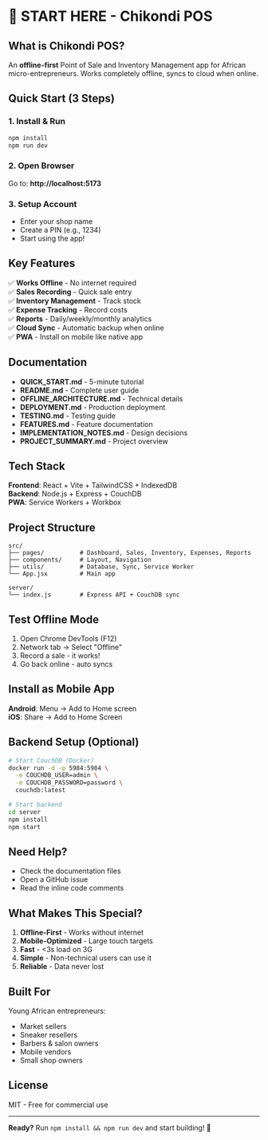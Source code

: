 # 🚀 START HERE - Chikondi POS

## What is Chikondi POS?

An **offline-first** Point of Sale and Inventory Management app for African micro-entrepreneurs. Works completely offline, syncs to cloud when online.

## Quick Start (3 Steps)

### 1. Install & Run
```bash
npm install
npm run dev
```

### 2. Open Browser
Go to: **http://localhost:5173**

### 3. Setup Account
- Enter your shop name
- Create a PIN (e.g., 1234)
- Start using the app!

## Key Features

✅ **Works Offline** - No internet required  
✅ **Sales Recording** - Quick sale entry  
✅ **Inventory Management** - Track stock  
✅ **Expense Tracking** - Record costs  
✅ **Reports** - Daily/weekly/monthly analytics  
✅ **Cloud Sync** - Automatic backup when online  
✅ **PWA** - Install on mobile like native app  

## Documentation

- **QUICK_START.md** - 5-minute tutorial
- **README.md** - Complete user guide
- **OFFLINE_ARCHITECTURE.md** - Technical details
- **DEPLOYMENT.md** - Production deployment
- **TESTING.md** - Testing guide
- **FEATURES.md** - Feature documentation
- **IMPLEMENTATION_NOTES.md** - Design decisions
- **PROJECT_SUMMARY.md** - Project overview

## Tech Stack

**Frontend**: React + Vite + TailwindCSS + IndexedDB  
**Backend**: Node.js + Express + CouchDB  
**PWA**: Service Workers + Workbox  

## Project Structure

```
src/
├── pages/          # Dashboard, Sales, Inventory, Expenses, Reports
├── components/     # Layout, Navigation
├── utils/          # Database, Sync, Service Worker
└── App.jsx         # Main app

server/
└── index.js        # Express API + CouchDB sync
```

## Test Offline Mode

1. Open Chrome DevTools (F12)
2. Network tab → Select "Offline"
3. Record a sale - it works!
4. Go back online - auto syncs

## Install as Mobile App

**Android**: Menu → Add to Home screen  
**iOS**: Share → Add to Home Screen  

## Backend Setup (Optional)

```bash
# Start CouchDB (Docker)
docker run -d -p 5984:5984 \
  -e COUCHDB_USER=admin \
  -e COUCHDB_PASSWORD=password \
  couchdb:latest

# Start backend
cd server
npm install
npm start
```

## Need Help?

- Check the documentation files
- Open a GitHub issue
- Read the inline code comments

## What Makes This Special?

1. **Offline-First** - Works without internet
2. **Mobile-Optimized** - Large touch targets
3. **Fast** - <3s load on 3G
4. **Simple** - Non-technical users can use it
5. **Reliable** - Data never lost

## Built For

Young African entrepreneurs:
- Market sellers
- Sneaker resellers  
- Barbers & salon owners
- Mobile vendors
- Small shop owners

## License

MIT - Free for commercial use

---

**Ready?** Run `npm install && npm run dev` and start building! 🎉
